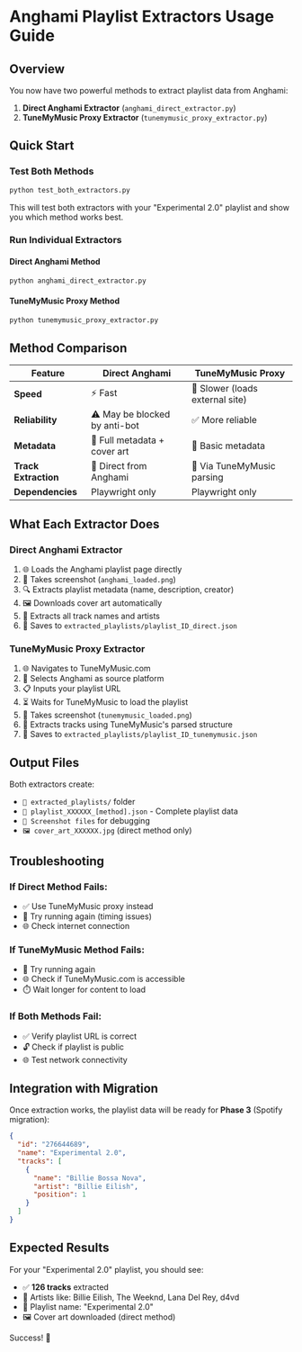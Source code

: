 # Anghami Playlist Extractors Usage Guide

## Overview

You now have two powerful methods to extract playlist data from Anghami:

1. **Direct Anghami Extractor** (`anghami_direct_extractor.py`)
2. **TuneMyMusic Proxy Extractor** (`tunemymusic_proxy_extractor.py`)

## Quick Start

### Test Both Methods
```bash
python test_both_extractors.py
```

This will test both extractors with your "Experimental 2.0" playlist and show you which method works best.

### Run Individual Extractors

#### Direct Anghami Method
```bash
python anghami_direct_extractor.py
```

#### TuneMyMusic Proxy Method  
```bash
python tunemymusic_proxy_extractor.py
```

## Method Comparison

| Feature | Direct Anghami | TuneMyMusic Proxy |
|---------|---------------|-------------------|
| **Speed** | ⚡ Fast | 🐌 Slower (loads external site) |
| **Reliability** | ⚠️ May be blocked by anti-bot | ✅ More reliable |
| **Metadata** | 📝 Full metadata + cover art | 📝 Basic metadata |
| **Track Extraction** | 🎵 Direct from Anghami | 🎵 Via TuneMyMusic parsing |
| **Dependencies** | Playwright only | Playwright only |

## What Each Extractor Does

### Direct Anghami Extractor
1. 🌐 Loads the Anghami playlist page directly
2. 📸 Takes screenshot (`anghami_loaded.png`)
3. 🔍 Extracts playlist metadata (name, description, creator)
4. 🖼️ Downloads cover art automatically
5. 🎵 Extracts all track names and artists
6. 💾 Saves to `extracted_playlists/playlist_ID_direct.json`

### TuneMyMusic Proxy Extractor
1. 🌐 Navigates to TuneMyMusic.com
2. 🎵 Selects Anghami as source platform
3. 📋 Inputs your playlist URL
4. ⏳ Waits for TuneMyMusic to load the playlist
5. 📸 Takes screenshot (`tunemymusic_loaded.png`)
6. 🎵 Extracts tracks using TuneMyMusic's parsed structure
7. 💾 Saves to `extracted_playlists/playlist_ID_tunemymusic.json`

## Output Files

Both extractors create:
- `📁 extracted_playlists/` folder
- `📄 playlist_XXXXXX_[method].json` - Complete playlist data
- `📸 Screenshot files` for debugging
- `🖼️ cover_art_XXXXXX.jpg` (direct method only)

## Troubleshooting

### If Direct Method Fails:
- ✅ Use TuneMyMusic proxy instead
- 🔄 Try running again (timing issues)
- 🌐 Check internet connection

### If TuneMyMusic Method Fails:
- 🔄 Try running again
- 🌐 Check if TuneMyMusic.com is accessible
- ⏱️ Wait longer for content to load

### If Both Methods Fail:
- ✅ Verify playlist URL is correct
- 🔓 Check if playlist is public
- 🌐 Test network connectivity

## Integration with Migration

Once extraction works, the playlist data will be ready for **Phase 3** (Spotify migration):

```json
{
  "id": "276644689",
  "name": "Experimental 2.0",
  "tracks": [
    {
      "name": "Billie Bossa Nova",
      "artist": "Billie Eilish",
      "position": 1
    }
  ]
}
```

## Expected Results

For your "Experimental 2.0" playlist, you should see:
- ✅ **126 tracks** extracted
- 🎵 Artists like: Billie Eilish, The Weeknd, Lana Del Rey, d4vd
- 📀 Playlist name: "Experimental 2.0"
- 🖼️ Cover art downloaded (direct method)

Success! 🎉 